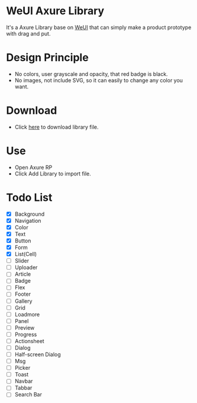 # WeUI Axure Library
It's a Axure Library base on [WeUI](https://weui.io) that can simply make a product prototype with drag and put.

# Design Principle
- No colors, user grayscale and opacity, that red badge is black.
- No images, not include SVG, so it can easily to change any color you want.

# Download
- Click [here](https://github.com/chonchoi/weui-axure/raw/master/WeUI.rplib) to download library file.

# Use
- Open Axure RP
- Click Add Library to import file.

# Todo List
- [x] Background
- [x] Navigation
- [x] Color
- [x] Text
- [x] Button
- [x] Form
- [x] List(Cell)
- [ ] Slider
- [ ] Uploader
- [ ] Article
- [ ] Badge
- [ ] Flex
- [ ] Footer
- [ ] Gallery
- [ ] Grid
- [ ] Loadmore
- [ ] Panel
- [ ] Preview
- [ ] Progress
- [ ] Actionsheet
- [ ] Dialog
- [ ] Half-screen Dialog
- [ ] Msg
- [ ] Picker
- [ ] Toast
- [ ] Navbar
- [ ] Tabbar
- [ ] Search Bar
